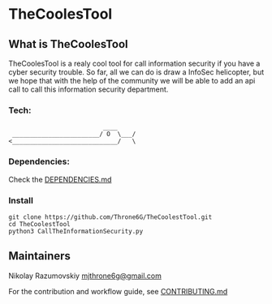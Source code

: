 # TheCoolesTool

## What is TheCoolesTool

TheCoolesTool is a realy cool tool for call information security if you have a cyber security trouble. So far, all we can do is draw a InfoSec helicopter, but we hope that with the help of the community we will be able to add an api call to call this information security department.

### Tech:
```
                          ____
 ________________________/ O  \___/
<_____________________________/   \
```

### Dependencies:
Check the [DEPENDENCIES.md](https://github.com/Throne6G/TheCoolestTool/blob/master/DEPENDENCIES.md)


### Install

```
git clone https://github.com/Throne6G/TheCoolestTool.git
cd TheCoolestTool
python3 CallTheInformationSecurity.py
```

## Maintainers

Nikolay Razumovskiy mjthrone6g@gmail.com

For the contribution and workflow guide, see [CONTRIBUTING.md](https://github.com/Throne6G/TheCoolestTool/blob/master/CONTRIBUTING.md)

